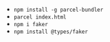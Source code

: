 - `npm install -g parcel-bundler`
- `parcel index.html`
- `npm i faker`
- `npm install @types/faker`
